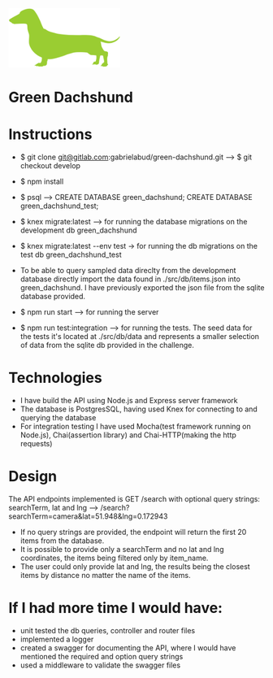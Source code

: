 
<img src="src/images/dachshund-green.svg" alt="logo" width="220">

# Green Dachshund

# Instructions
- $ git clone git@gitlab.com:gabrielabud/green-dachshund.git --> $ git checkout develop 
- $ npm install
- $ psql --> CREATE DATABASE green_dachshund; CREATE DATABASE green_dachshund_test;
- $ knex migrate:latest --> for running the database migrations on the development db green_dachshund
- $ knex migrate:latest --env test -> for running the db migrations on the test db green_dachshund_test
- To be able to query sampled data direclty from the development database directly import the data found in ./src/db/items.json into green_dachshund. 
  I have previously exported the json file from the sqlite database provided.
- $ npm run start --> for running the server

- $ npm run test:integration --> for running the tests.
  The seed data for the tests it's located at ./src/db/data and represents a smaller selection of data from the sqlite db provided in the challenge.

# Technologies
- I have build the API using Node.js and Express server framework
- The database is PostgresSQL, having used Knex for connecting to and querying the database
- For integration testing I have used Mocha(test framework running on Node.js), Chai(assertion library) and Chai-HTTP(making the http requests)

# Design
The API endpoints implemented is GET /search with optional query strings: searchTerm, lat and lng 
--> /search?searchTerm=camera&lat=51.948&lng=0.172943

- If no query strings are provided, the endpoint will return the first 20 items from the database.
- It is possible to provide only a searchTerm and no lat and lng coordinates, the items being filtered only by item_name.
- The user could only provide lat and lng, the results being the closest items by distance no matter the name of the items.

# If I had more time I would have:
- unit tested the db queries, controller and router files
- implemented a logger
- created a swagger for documenting the API, where I would have mentioned the required and option query strings
- used a middleware to validate the swagger files


 

 


